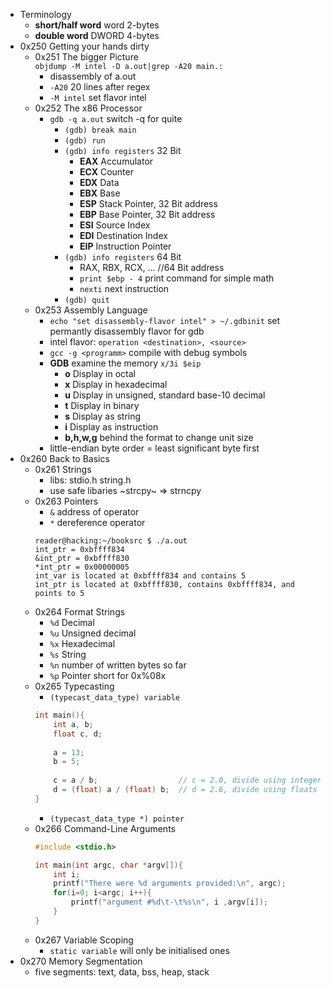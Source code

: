 * Terminology
  * **short/half word** word 2-bytes
  * **double word** DWORD 4-bytes
* 0x250 Getting your hands dirty
  * 0x251 The bigger Picture   
    `objdump -M intel -D a.out|grep -A20 main.:`  
    * disassembly of a.out
    * `-A20` 20 lines after regex
    * `-M intel` set flavor intel
  * 0x252 The x86 Processor
    * `gdb -q a.out` switch -q for quite
      * `(gdb) break main`
      * `(gdb) run`
      * `(gdb) info registers` 32 Bit
        * **EAX** Accumulator
        * **ECX** Counter
        * **EDX** Data
        * **EBX** Base
        * **ESP** Stack Pointer, 32 Bit address
        * **EBP** Base Pointer, 32 Bit address
        * **ESI** Source Index
        * **EDI** Destination Index
        * **EIP** Instruction Pointer
      * `(gdb) info registers` 64 Bit
        * RAX, RBX, RCX, ... //64 Bit address
        * `print $ebp - 4` print command for simple math
        * `nexti` next instruction
      * `(gdb) quit`
  * 0x253 Assembly Language
    * `echo "set disassembly-flavor intel" > ~/.gdbinit` set permantly disassembly flavor for gdb
    * intel flavor: `operation <destination>, <source>`
    * `gcc -g <programm>` compile with debug symbols
    * **GDB** examine the memory `x/3i $eip`
      * **o** Display in octal
      * **x** Display in hexadecimal
      * **u** Display in unsigned, standard base-10 decimal
      * **t** Display in binary
      * **s** Display as string
      * **i** Display as instruction
      * **b,h,w,g** behind the format to change unit size
    * little-endian byte order = least significant byte first
* 0x260 Back to Basics
  * 0x261 Strings
    * libs: stdio.h string.h
    * use safe libaries ~strcpy~ => strncpy
  * 0x263 Pointers
    * `&` address of operator
    * `*` dereference operator
    ```
    reader@hacking:~/booksrc $ ./a.out  
    int_ptr = 0xbffff834 
    &int_ptr = 0xbffff830 
    *int_ptr = 0x00000005 
    int_var is located at 0xbffff834 and contains 5 
    int_ptr is located at 0xbffff830, contains 0xbffff834, and points to 5
    ```
  * 0x264 Format Strings
    * `%d` Decimal
    * `%u` Unsigned decimal
    * `%x` Hexadecimal
    * `%s` String
    * `%n` number of written bytes so far
    * `%p` Pointer short for 0x%08x
  * 0x265 Typecasting
    * `(typecast_data_type) variable`
    ```C
    int main(){
        int a, b;
        float c, d;
        
        a = 13;
        b = 5;
        
        c = a / b;                  // c = 2.0, divide using integers
        d = (float) a / (float) b;  // d = 2.6, divide using floats with typecast
    }
    ```
    *  `(typecast_data_type *) pointer`
  * 0x266 Command-Line Arguments
    ```C
    #include <stdio.h>
    
    int main(int argc, char *argv[]){
        int i;
        printf("There were %d arguments provided:\n", argc);
        for(i=0; i<argc; i++){
            printf("argument #%d\t-\t%s\n", i ,argv[i]);
        }
    }
    ```
  * 0x267 Variable Scoping
    * `static variable` will only be initialised ones
* 0x270 Memory Segmentation
    * five segments: text, data, bss, heap, stack
